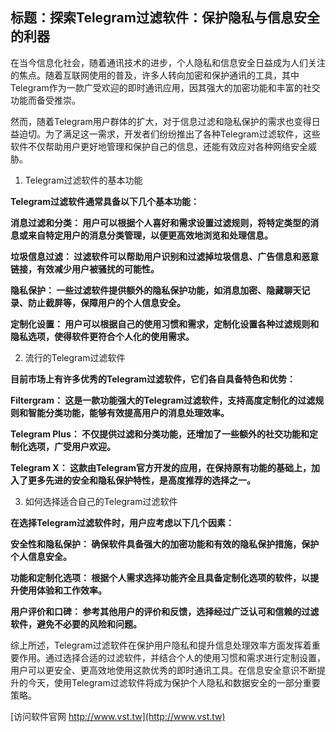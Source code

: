 ## **标题：探索Telegram过滤软件：保护隐私与信息安全的利器**

在当今信息化社会，随着通讯技术的进步，个人隐私和信息安全日益成为人们关注的焦点。随着互联网使用的普及，许多人转向加密和保护通讯的工具，其中Telegram作为一款广受欢迎的即时通讯应用，因其强大的加密功能和丰富的社交功能而备受推崇。

然而，随着Telegram用户群体的扩大，对于信息过滤和隐私保护的需求也变得日益迫切。为了满足这一需求，开发者们纷纷推出了各种Telegram过滤软件，这些软件不仅帮助用户更好地管理和保护自己的信息，还能有效应对各种网络安全威胁。

1. Telegram过滤软件的基本功能

**Telegram过滤软件通常具备以下几个基本功能：**

**消息过滤和分类： 用户可以根据个人喜好和需求设置过滤规则，将特定类型的消息或来自特定用户的消息分类管理，以便更高效地浏览和处理信息。**

**垃圾信息过滤： 过滤软件可以帮助用户识别和过滤掉垃圾信息、广告信息和恶意链接，有效减少用户被骚扰的可能性。**

**隐私保护： 一些过滤软件提供额外的隐私保护功能，如消息加密、隐藏聊天记录、防止截屏等，保障用户的个人信息安全。**

**定制化设置： 用户可以根据自己的使用习惯和需求，定制化设置各种过滤规则和隐私选项，使得软件更符合个人化的使用需求。**

2. 流行的Telegram过滤软件

**目前市场上有许多优秀的Telegram过滤软件，它们各自具备特色和优势：**

**Filtergram： 这是一款功能强大的Telegram过滤软件，支持高度定制化的过滤规则和智能分类功能，能够有效提高用户的消息处理效率。**

**Telegram Plus： 不仅提供过滤和分类功能，还增加了一些额外的社交功能和定制化选项，广受用户欢迎。**

**Telegram X： 这款由Telegram官方开发的应用，在保持原有功能的基础上，加入了更多先进的安全和隐私保护特性，是高度推荐的选择之一。**

3. 如何选择适合自己的Telegram过滤软件

**在选择Telegram过滤软件时，用户应考虑以下几个因素：**

**安全性和隐私保护： 确保软件具备强大的加密功能和有效的隐私保护措施，保护个人信息安全。**

**功能和定制化选项： 根据个人需求选择功能齐全且具备定制化选项的软件，以提升使用体验和工作效率。**

**用户评价和口碑： 参考其他用户的评价和反馈，选择经过广泛认可和信赖的过滤软件，避免不必要的风险和问题。**

综上所述，Telegram过滤软件在保护用户隐私和提升信息处理效率方面发挥着重要作用。通过选择合适的过滤软件，并结合个人的使用习惯和需求进行定制设置，用户可以更安全、更高效地使用这款优秀的即时通讯工具。在信息安全意识不断提升的今天，使用Telegram过滤软件将成为保护个人隐私和数据安全的一部分重要策略。


[访问软件官网 http://www.vst.tw](http://www.vst.tw)
